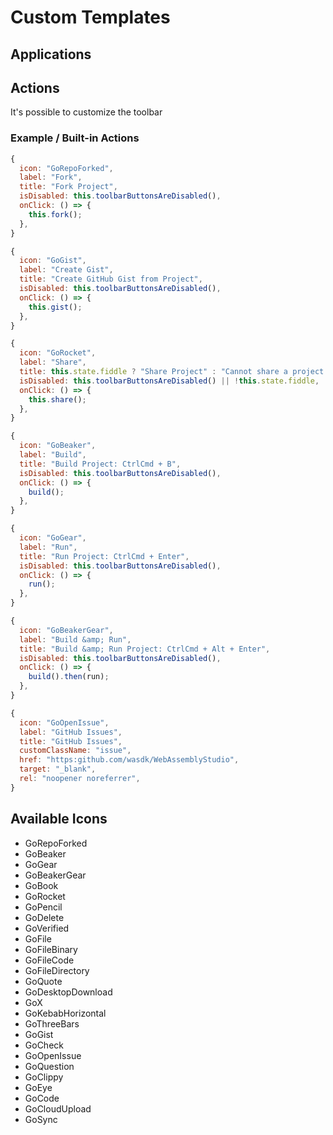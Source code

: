 # Custom Templates

## Applications

## Actions

It's possible to customize the toolbar

### Example / Built-in Actions

```javascript
{
  icon: "GoRepoForked",
  label: "Fork",
  title: "Fork Project",
  isDisabled: this.toolbarButtonsAreDisabled(),
  onClick: () => {
    this.fork();
  },
}
```

```javascript
{
  icon: "GoGist",
  label: "Create Gist",
  title: "Create GitHub Gist from Project",
  isDisabled: this.toolbarButtonsAreDisabled(),
  onClick: () => {
    this.gist();
  },
}
```

```javascript
{
  icon: "GoRocket",
  label: "Share",
  title: this.state.fiddle ? "Share Project" : "Cannot share a project that has not been forked yet.",
  isDisabled: this.toolbarButtonsAreDisabled() || !this.state.fiddle,
  onClick: () => {
    this.share();
  },
}
```

```javascript
{
  icon: "GoBeaker",
  label: "Build",
  title: "Build Project: CtrlCmd + B",
  isDisabled: this.toolbarButtonsAreDisabled(),
  onClick: () => {
    build();
  },
}
```

```javascript
{
  icon: "GoGear",
  label: "Run",
  title: "Run Project: CtrlCmd + Enter",
  isDisabled: this.toolbarButtonsAreDisabled(),
  onClick: () => {
    run();
  },
}
```

```javascript
{
  icon: "GoBeakerGear",
  label: "Build &amp; Run",
  title: "Build &amp; Run Project: CtrlCmd + Alt + Enter",
  isDisabled: this.toolbarButtonsAreDisabled(),
  onClick: () => {
    build().then(run);
  },
}
```

```javascript
{
  icon: "GoOpenIssue",
  label: "GitHub Issues",
  title: "GitHub Issues",
  customClassName: "issue",
  href: "https:github.com/wasdk/WebAssemblyStudio",
  target: "_blank",
  rel: "noopener noreferrer",
}
```

## Available Icons

- GoRepoForked
- GoBeaker
- GoGear
- GoBeakerGear
- GoBook
- GoRocket
- GoPencil
- GoDelete
- GoVerified
- GoFile
- GoFileBinary
- GoFileCode
- GoFileDirectory
- GoQuote
- GoDesktopDownload
- GoX
- GoKebabHorizontal
- GoThreeBars
- GoGist
- GoCheck
- GoOpenIssue
- GoQuestion
- GoClippy
- GoEye
- GoCode
- GoCloudUpload
- GoSync
